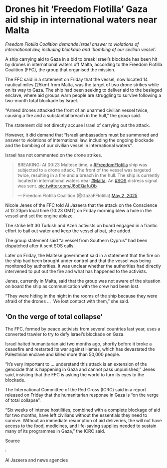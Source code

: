 # Drones hit ‘Freedom Flotilla’ Gaza aid ship in international waters near Malta

_Freedom Flotilla Coalition demands Israel answer to violations of international law, including blockade and ‘bombing of our civilian vessel’._

A ship carrying aid to Gaza in a bid to break Israel’s blockade has been hit by drones in international waters off Malta, according to the Freedom Flotilla Coalition (FFC), the group that organised the mission.

The FFC said in a statement on Friday that the vessel, now located 14 nautical miles (25km) from Malta, was the target of two drone strikes while on its way to Gaza. The ship had been seeking to deliver aid to the besieged enclave, where aid groups warn people are struggling to survive following a two-month total blockade by Israel.

“Armed drones attacked the front of an unarmed civilian vessel twice, causing a fire and a substantial breach in the hull,” the group said.

The statement did not directly accuse Israel of carrying out the attack.

However, it did demand that “Israeli ambassadors must be summoned and answer to violations of international law, including the ongoing blockade and the bombing of our civilian vessel in international waters”.

Israel has not commented on the drone strikes.

> BREAKING: At 00:23 Maltese time, a [#FreedomFlotilla](https://twitter.com/hashtag/FreedomFlotilla?src=hash&ref_src=twsrc%5Etfw) ship was subjected to a drone attack. The front of the vessel was targeted twice, resulting in a fire and a breach in the hull. The ship is currently located in international waters near [#Malta](https://twitter.com/hashtag/Malta?src=hash&ref_src=twsrc%5Etfw). An [#SOS](https://twitter.com/hashtag/SOS?src=hash&ref_src=twsrc%5Etfw) distress signal was sent. [pic.twitter.com/J6oEQafuOb](https://t.co/J6oEQafuOb)
> 
> — Freedom Flotilla Coalition (@GazaFFlotilla) [May 2, 2025](https://twitter.com/GazaFFlotilla/status/1918131538794864916?ref_src=twsrc%5Etfw)

Nicole Jenes of the FFC told Al Jazeera that the attack on the Conscience at 12.23pm local time (10:23 GMT) on Friday morning blew a hole in the vessel and set the engine ablaze.

The strike left 30 Turkish and Azeri activists on board engaged in a frantic effort to bail out water and keep the vessel afloat, she added.

The group statement said “a vessel from Southern Cyprus” had been dispatched after it sent SOS calls.

Later on Friday, the Maltese government said in a statement that the fire on the ship had been brought under control and that the vessel was being monitored by authorities. It was unclear whether the authorities had directly intervened to put out the fire and what has happened to the activists.

Jenes, currently in Malta, said that the group was not aware of the situation on board the ship as communication with the crew had been lost.

“They were hiding in the night in the rooms of the ship because they were afraid of the drones …  We lost contact with them,” she said.

## ‘On the verge of total collapse’

The FFC, formed by peace activists from several countries last year, uses a converted trawler to try to defy Israel’s blockade on Gaza.

Israel halted humanitarian aid two months ago, shortly before it broke a ceasefire and restarted its war against Hamas, which has devastated the Palestinian enclave and killed more than 50,000 people.

“It’s very important to … understand this attack is an extension of the genocide that is happening in Gaza and cannot pass unpunished,” Jenes said, insisting that the FFC is asking the world to turn its eyes to the blockade.

The International Committee of the Red Cross (ICRC) said in a report released on Friday that the humanitarian response in Gaza is “on the verge of total collapse”.

“Six weeks of intense hostilities, combined with a complete blockage of aid for two months, have left civilians without the essentials they need to survive. Without an immediate resumption of aid deliveries, the will not have access to the food, medicines, and life-saving supplies needed to sustain many of its programmes in Gaza,” the ICRC said.

Source

:

Al Jazeera and news agencies